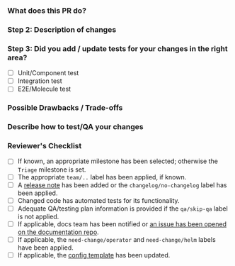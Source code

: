 <!--
* New contributors are highly encouraged to read our
  [CONTRIBUTING](/CONTRIBUTING.md) documentation.
* The pull request:
  * Should only fix one issue or add one feature at a time.
  * Must update the test suite for the relevant functionality.
  * Should pass all status checks before being reviewed or merged.
* Commit titles should be prefixed with general area of pull request's change.
* Draft PRs should be prefixed with `[WIP]` in their title.

-->
### What does this PR do?

<!--
* A brief description of the change being made with this pull request.
* If the description here cannot be expressed in a succint form, consider
  opening multiple pull requests instead of a single one.
-->

### Step 2: Description of changes

<!--
* What inspired you to submit this pull request?
* Link any related GitHub issues or PRs here.
-->

### Step 3: Did you add / update tests for your changes in the right area?
- [ ] Unit/Component test
- [ ] Integration test
- [ ] E2E/Molecule test

<!--
* Anything else we should know when reviewing?
* Include benchmarking information here whenever possible.
* Include info about alternatives that were considered and why the proposed
  version was chosen.
-->

### Possible Drawbacks / Trade-offs

<!--
* What are the possible side-effects or negative impacts of the code change?
-->

### Describe how to test/QA your changes

<!--
* Write here in detail or link to detailed instructions on how this change can
  be tested/QAd/validated, including any environment setup.
-->

### Reviewer's Checklist
<!--
* Authors can use this list as a reference to ensure that there are no problems
  during the review but the signing off is to be done by the reviewer(s).

Note: Adding GitHub labels is only possible for contributors with write access.
-->

- [ ] If known, an appropriate milestone has been selected; otherwise the `Triage` milestone is set.
- [ ] The appropriate `team/..` label has been applied, if known.
- [ ] A [release note](https://github.com/DataDog/datadog-agent/blob/main/docs/dev/contributing.md#reno) has been added or the `changelog/no-changelog` label has been applied.
- [ ] Changed code has automated tests for its functionality.
- [ ] Adequate QA/testing plan information is provided if the `qa/skip-qa` label is not applied.
- [ ] If applicable, docs team has been notified or [an issue has been opened on the documentation repo](https://github.com/DataDog/documentation/issues/new).
- [ ] If applicable, the `need-change/operator` and `need-change/helm` labels have been applied.
- [ ] If applicable, the [config template](https://github.com/DataDog/datadog-agent/blob/main/pkg/config/config_template.yaml) has been updated.
